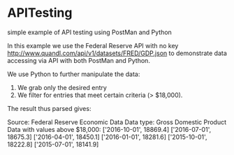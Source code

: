 # APITesting
simple example of API testing using PostMan and Python

In this example we use the Federal Reserve API with no key http://www.quandl.com/api/v1/datasets/FRED/GDP.json to demonstrate data accessing via API with both PostMan and Python.

We use Python to further manipulate the data:
1. We grab only the desired entry
2. We filter for entries that meet certain criteria (> $18,000).

The result thus parsed gives:

Source: Federal Reserve Economic Data
Data type: Gross Domestic Product
Data with values above $18,000:
['2016-10-01', 18869.4]
['2016-07-01', 18675.3]
['2016-04-01', 18450.1]
['2016-01-01', 18281.6]
['2015-10-01', 18222.8]
['2015-07-01', 18141.9]
